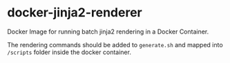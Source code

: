 # docker-jinja2-renderer
Docker Image for running batch jinja2 rendering in a Docker Container. 

The rendering commands should be added to `generate.sh` and mapped into `/scripts` folder inside the docker container.

